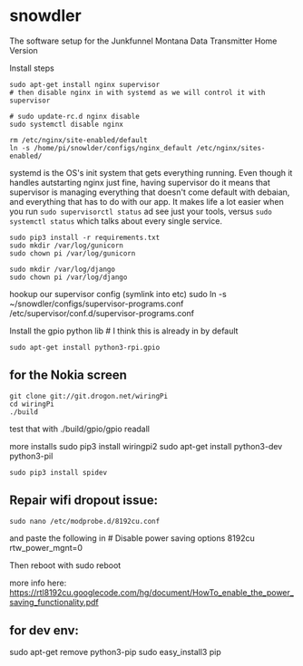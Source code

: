 # snowdler
The software setup for the Junkfunnel Montana Data Transmitter Home Version

Install steps

    sudo apt-get install nginx supervisor
    # then disable nginx in with systemd as we will control it with supervisor

    # sudo update-rc.d nginx disable
    sudo systemctl disable nginx

    rm /etc/nginx/site-enabled/default
    ln -s /home/pi/snowlder/configs/nginx_default /etc/nginx/sites-enabled/

systemd is the OS's init system that gets everything running.  Even though it handles autstarting nginx just fine, having supervisor do it means that supervisor is managing everything that doesn't come default with debaian, and everything that has to do with our app.  It makes life a lot easier when you run `sudo supervisorctl status` ad see just your tools, versus `sudo systemctl status` which talks about every single service.

    sudo pip3 install -r requirements.txt
    sudo mkdir /var/log/gunicorn
    sudo chown pi /var/log/gunicorn

    sudo mkdir /var/log/django
    sudo chown pi /var/log/django


hookup our supervisor config (symlink into etc)
    sudo ln -s ~/snowdler/configs/supervisor-programs.conf /etc/supervisor/conf.d/supervisor-programs.conf

Install the gpio python lib # I think this is already in by default

    sudo apt-get install python3-rpi.gpio


## for the Nokia screen ##

    git clone git://git.drogon.net/wiringPi
    cd wiringPi
    ./build

test that with
    ./build/gpio/gpio readall

more installs
    sudo pip3 install wiringpi2
    sudo apt-get install python3-dev python3-pil

    sudo pip3 install spidev


## Repair wifi dropout issue: ##
    sudo nano /etc/modprobe.d/8192cu.conf

and paste the following in
    # Disable power saving
    options 8192cu rtw_power_mgnt=0

Then reboot with sudo reboot

more info here: https://rtl8192cu.googlecode.com/hg/document/HowTo_enable_the_power_saving_functionality.pdf


## for dev env:
sudo apt-get remove python3-pip
sudo easy_install3 pip
